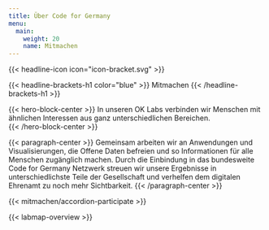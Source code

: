 ```yaml
---
title: Über Code for Germany
menu: 
  main:
    weight: 20
    name: Mitmachen
---
```



{{< headline-icon icon="icon-bracket.svg"  >}}


{{< headline-brackets-h1 color="blue"  >}}
Mitmachen
{{< /headline-brackets-h1  >}}


{{< hero-block-center  >}}
In unseren OK Labs verbinden wir Menschen mit ähnlichen Interessen aus ganz unterschiedlichen Bereichen.  
{{< /hero-block-center  >}}



{{< paragraph-center  >}}
Gemeinsam arbeiten wir an Anwendungen und Visualisierungen, die Offene Daten befreien und so Informationen für alle Menschen zugänglich machen. Durch die Einbindung in das bundesweite Code for Germany Netzwerk streuen wir unsere Ergebnisse in unterschiedlichste Teile der Gesellschaft und verhelfen dem digitalen Ehrenamt zu noch mehr Sichtbarkeit. 
{{< /paragraph-center  >}}


{{< mitmachen/accordion-participate >}}



{{< labmap-overview >}}